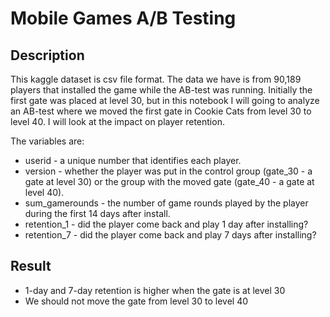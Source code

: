# Mobile Games A/B Testing

## Description
This kaggle dataset is csv file format. The data we have is from 90,189 players that installed the game while the AB-test was running.
Initially the first gate was placed at level 30, but in this notebook I will going to analyze an AB-test where we moved the first gate in Cookie Cats from level 30 to level 40. I will look at the impact on player retention.

The variables are:

* userid - a unique number that identifies each player.
* version - whether the player was put in the control group (gate_30 - a gate at level 30) or the group with the moved gate (gate_40 - a gate at level 40).
* sum_gamerounds - the number of game rounds played by the player during the first 14 days after install.
* retention_1 - did the player come back and play 1 day after installing?
* retention_7 - did the player come back and play 7 days after installing?

## Result
* 1-day and 7-day retention is higher when the gate is at level 30 
* We should not move the gate from level 30 to level 40
